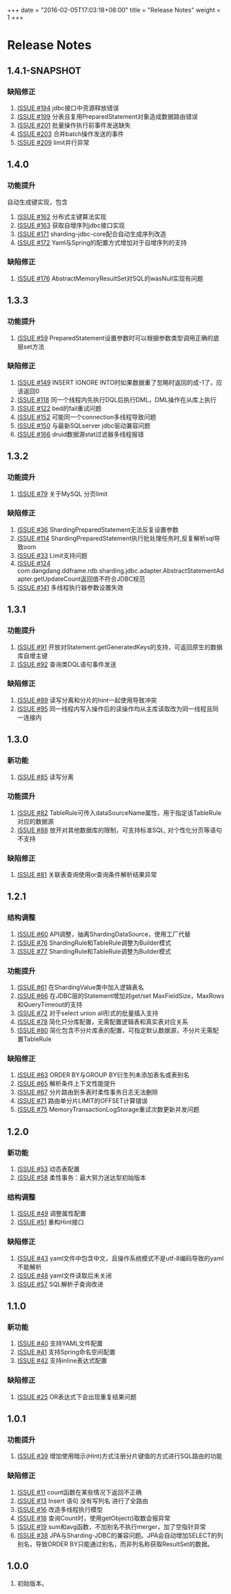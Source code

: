 +++
date = "2016-02-05T17:03:18+08:00"
title = "Release Notes"
weight = 1
+++

# Release Notes

## 1.4.1-SNAPSHOT

### 缺陷修正

1. [ISSUE #194](https://github.com/dangdangdotcom/sharding-jdbc/issues/194) jdbc接口中资源释放错误
1. [ISSUE #199](https://github.com/dangdangdotcom/sharding-jdbc/issues/199) 分表且复用PreparedStatement对象造成数据路由错误
1. [ISSUE #201](https://github.com/dangdangdotcom/sharding-jdbc/issues/201) 批量操作执行前事件发送缺失
1. [ISSUE #203](https://github.com/dangdangdotcom/sharding-jdbc/issues/203) 合并batch操作发送的事件
1. [ISSUE #209](https://github.com/dangdangdotcom/sharding-jdbc/issues/209) limit并行异常

## 1.4.0

### 功能提升

自动生成键实现，包含

1. [ISSUE #162](https://github.com/dangdangdotcom/sharding-jdbc/issues/162) 分布式主键算法实现
1. [ISSUE #163](https://github.com/dangdangdotcom/sharding-jdbc/issues/163) 获取自增序列jdbc接口实现
1. [ISSUE #171](https://github.com/dangdangdotcom/sharding-jdbc/issues/171) sharding-jdbc-core配合自动生成序列改造
1. [ISSUE #172](https://github.com/dangdangdotcom/sharding-jdbc/issues/172) Yaml与Spring的配置方式增加对于自增序列的支持

### 缺陷修正

1. [ISSUE #176](https://github.com/dangdangdotcom/sharding-jdbc/issues/176) AbstractMemoryResultSet对SQL的wasNull实现有问题

## 1.3.3

### 功能提升

1. [ISSUE #59](https://github.com/dangdangdotcom/sharding-jdbc/issues/59) PreparedStatement设置参数时可以根据参数类型调用正确的底层set方法

### 缺陷修正

1. [ISSUE #149](https://github.com/dangdangdotcom/sharding-jdbc/issues/149) INSERT IGNORE INTO时如果数据重了忽略时返回的成-1了，应该返回0 
1. [ISSUE #118](https://github.com/dangdangdotcom/sharding-jdbc/issues/118) 同一个线程内先执行DQL后执行DML，DML操作在从库上执行
1. [ISSUE #122](https://github.com/dangdangdotcom/sharding-jdbc/issues/122) bed的fail重试问题
1. [ISSUE #152](https://github.com/dangdangdotcom/sharding-jdbc/issues/152) 可能同一个connection多线程导致问题
1. [ISSUE #150](https://github.com/dangdangdotcom/sharding-jdbc/issues/150) 与最新SQLserver jdbc驱动兼容问题
1. [ISSUE #166](https://github.com/dangdangdotcom/sharding-jdbc/issues/166) druid数据源stat过滤器多线程报错

## 1.3.2

### 功能提升

1. [ISSUE #79](https://github.com/dangdangdotcom/sharding-jdbc/issues/79) 关于MySQL 分页limit

### 缺陷修正

1. [ISSUE #36](https://github.com/dangdangdotcom/sharding-jdbc/issues/36) ShardingPreparedStatement无法反复设置参数
1. [ISSUE #114](https://github.com/dangdangdotcom/sharding-jdbc/issues/114) ShardingPreparedStatement执行批处理任务时,反复解析sql导致oom
1. [ISSUE #33](https://github.com/dangdangdotcom/sharding-jdbc/issues/33) Limit支持问题
1. [ISSUE #124](https://github.com/dangdangdotcom/sharding-jdbc/issues/124) com.dangdang.ddframe.rdb.sharding.jdbc.adapter.AbstractStatementAdapter.getUpdateCount返回值不符合JDBC规范
1. [ISSUE #141](https://github.com/dangdangdotcom/sharding-jdbc/issues/141) 多线程执行器参数设置失效


## 1.3.1

### 功能提升

1. [ISSUE #91](https://github.com/dangdangdotcom/sharding-jdbc/issues/91) 开放对Statement.getGeneratedKeys的支持，可返回原生的数据库自增主键
1. [ISSUE #92](https://github.com/dangdangdotcom/sharding-jdbc/issues/92) 查询类DQL语句事件发送

### 缺陷修正

1. [ISSUE #89](https://github.com/dangdangdotcom/sharding-jdbc/issues/89) 读写分离和分片的hint一起使用导致冲突
1. [ISSUE #95](https://github.com/dangdangdotcom/sharding-jdbc/issues/95) 同一线程内写入操作后的读操作均从主库读取改为同一线程且同一连接内

## 1.3.0

### 新功能

1. [ISSUE #85](https://github.com/dangdangdotcom/sharding-jdbc/issues/85) 读写分离

### 功能提升

1. [ISSUE #82](https://github.com/dangdangdotcom/sharding-jdbc/issues/82) TableRule可传入dataSourceName属性，用于指定该TableRule对应的数据源
1. [ISSUE #88](https://github.com/dangdangdotcom/sharding-jdbc/issues/88) 放开对其他数据库的限制，可支持标准SQL, 对个性化分页等语句不支持

### 缺陷修正

1. [ISSUE #81](https://github.com/dangdangdotcom/sharding-jdbc/issues/81) 关联表查询使用or查询条件解析结果异常

## 1.2.1

### 结构调整

1. [ISSUE #60](https://github.com/dangdangdotcom/sharding-jdbc/issues/60) API调整，抽离ShardingDataSource，使用工厂代替
1. [ISSUE #76](https://github.com/dangdangdotcom/sharding-jdbc/issues/76) ShardingRule和TableRule调整为Builder模式
1. [ISSUE #77](https://github.com/dangdangdotcom/sharding-jdbc/issues/77) ShardingRule和TableRule调整为Builder模式

### 功能提升

1. [ISSUE #61](https://github.com/dangdangdotcom/sharding-jdbc/issues/61) 在ShardingValue类中加入逻辑表名
1. [ISSUE #66](https://github.com/dangdangdotcom/sharding-jdbc/issues/66) 在JDBC层的Statement增加对get/set MaxFieldSize，MaxRows和QueryTimeout的支持
1. [ISSUE #72](https://github.com/dangdangdotcom/sharding-jdbc/issues/72) 对于select union all形式的批量插入支持
1. [ISSUE #78](https://github.com/dangdangdotcom/sharding-jdbc/issues/78) 简化只分库配置，无需配置逻辑表和真实表对应关系
1. [ISSUE #80](https://github.com/dangdangdotcom/sharding-jdbc/issues/80) 简化包含不分片库表的配置，可指定默认数据源，不分片无需配置TableRule

### 缺陷修正

1. [ISSUE #63](https://github.com/dangdangdotcom/sharding-jdbc/issues/63) ORDER BY与GROUP BY衍生列未添加表名或表别名
1. [ISSUE #65](https://github.com/dangdangdotcom/sharding-jdbc/issues/65) 解析条件上下文性能提升
1. [ISSUE #67](https://github.com/dangdangdotcom/sharding-jdbc/issues/67) 分片路由到多表时柔性事务日志无法删除
1. [ISSUE #71](https://github.com/dangdangdotcom/sharding-jdbc/issues/71) 路由单分片LIMIT的OFFSET计算错误
1. [ISSUE #75](https://github.com/dangdangdotcom/sharding-jdbc/issues/75) MemoryTransactionLogStorage重试次数更新并发问题

## 1.2.0

### 新功能

1. [ISSUE #53](https://github.com/dangdangdotcom/sharding-jdbc/issues/53) 动态表配置
1. [ISSUE #58](https://github.com/dangdangdotcom/sharding-jdbc/issues/58) 柔性事务：最大努力送达型初始版本

### 结构调整

1. [ISSUE #49](https://github.com/dangdangdotcom/sharding-jdbc/issues/49) 调整属性配置
1. [ISSUE #51](https://github.com/dangdangdotcom/sharding-jdbc/issues/51) 重构Hint接口

### 缺陷修正

1. [ISSUE #43](https://github.com/dangdangdotcom/sharding-jdbc/issues/43) yaml文件中包含中文，且操作系统模式不是utf-8编码导致的yaml不能解析
1. [ISSUE #48](https://github.com/dangdangdotcom/sharding-jdbc/issues/48) yaml文件读取后未关闭
1. [ISSUE #57](https://github.com/dangdangdotcom/sharding-jdbc/issues/57) SQL解析子查询改进

## 1.1.0

### 新功能

1. [ISSUE #40](https://github.com/dangdangdotcom/sharding-jdbc/issues/40) 支持YAML文件配置
1. [ISSUE #41](https://github.com/dangdangdotcom/sharding-jdbc/issues/41) 支持Spring命名空间配置
1. [ISSUE #42](https://github.com/dangdangdotcom/sharding-jdbc/issues/42) 支持inline表达式配置

### 缺陷修正

1. [ISSUE #25](https://github.com/dangdangdotcom/sharding-jdbc/issues/25) OR表达式下会出现重复结果问题

## 1.0.1

### 功能提升

1. [ISSUE #39](https://github.com/dangdangdotcom/sharding-jdbc/issues/39) 增加使用暗示(Hint)方式注册分片键值的方式进行SQL路由的功能

### 缺陷修正

1. [ISSUE #11](https://github.com/dangdangdotcom/sharding-jdbc/issues/11) count函数在某些情况下返回不正确
1. [ISSUE #13](https://github.com/dangdangdotcom/sharding-jdbc/issues/13) Insert 语句 没有写列名 进行了全路由
1. [ISSUE #16](https://github.com/dangdangdotcom/sharding-jdbc/issues/16) 改造多线程执行模型
1. [ISSUE #18](https://github.com/dangdangdotcom/sharding-jdbc/issues/18) 查询Count时，使用getObject()取数会报异常
1. [ISSUE #19](https://github.com/dangdangdotcom/sharding-jdbc/issues/19) sum和avg函数，不加别名不执行merger，加了空指针异常
1. [ISSUE #38](https://github.com/dangdangdotcom/sharding-jdbc/issues/38) JPA与Sharding-JDBC的兼容问题。JPA会自动增加SELECT的列别名，导致ORDER BY只能通过别名，而非列名称获取ResultSet的数据。

## 1.0.0
1. 初始版本。

